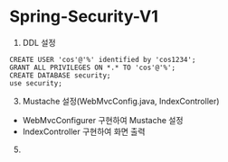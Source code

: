 # Spring-Security-V1

1. DDL 설정
```
CREATE USER 'cos'@'%' identified by 'cos1234';
GRANT ALL PRIVILEGES ON *.* TO 'cos'@'%';
CREATE DATABASE security;
use security;
```

3. Mustache 설정(WebMvcConfig.java, IndexController)
- WebMvcConfigurer 구현하여 Mustache 설정
- IndexController 구현하여 화면 출력

5. 
